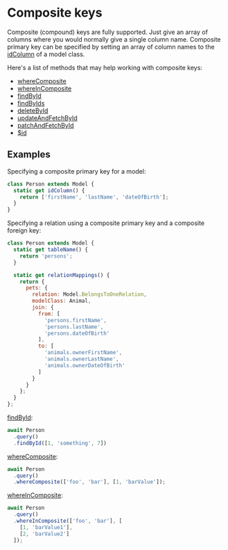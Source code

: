 # Composite keys

Composite (compound) keys are fully supported. Just give an array of columns where you would normally give a single column name. Composite primary key can be specified by setting an array of column names to the [idColumn](/api/model.html#statoc-idcolumn) of a model class.

Here's a list of methods that may help working with composite keys:

 * [whereComposite](/api/query-builder/instance-methods.html#wherecomposite)
 * [whereInComposite](/api/query-builder/instance-methods.html#whereincomposite)
 * [findById](/api/query-builder/instance-methods.html#findbyid)
 * [findByIds](/api/query-builder/instance-methods.html#findbyids)
 * [deleteById](/api/query-builder/instance-methods.html#deletebyid)
 * [updateAndFetchById](/api/query-builder/instance-methods.html#updateandfetchbyid)
 * [patchAndFetchById](/api/query-builder/instance-methods.html#patchandfetchbyid)
 * [$id](/api/model/instance-methods.html#id)

## Examples

Specifying a composite primary key for a model:

```js
class Person extends Model {
  static get idColumn() {
    return ['firstName', 'lastName', 'dateOfBirth'];
  }
}
```

Specifying a relation using a composite primary key and a composite foreign key:

```js
class Person extends Model {
  static get tableName() {
    return 'persons';
  }

  static get relationMappings() {
    return {
      pets: {
        relation: Model.BelongsToOneRelation,
        modelClass: Animal,
        join: {
          from: [
            'persons.firstName',
            'persons.lastName',
            'persons.dateOfBirth'
          ],
          to: [
            'animals.ownerFirstName',
            'animals.ownerLastName',
            'animals.ownerDateOfBirth'
          ]
        }
      }
    };
  }
};
```

[findById](/api/query-builder/instance-methods.html#findbyid):

```js
await Person
  .query()
  .findById([1, 'something', 7])
```


[whereComposite](/api/query-builder/instance-methods.html#wherecomposite):

```js
await Person
  .query()
  .whereComposite(['foo', 'bar'], [1, 'barValue']);
```

[whereInComposite](/api/query-builder/instance-methods.html#whereincomposite):

```js
await Person
  .query()
  .whereInComposite(['foo', 'bar'], [
    [1, 'barValue1'],
    [2, 'barValue2']
  ]);
```
